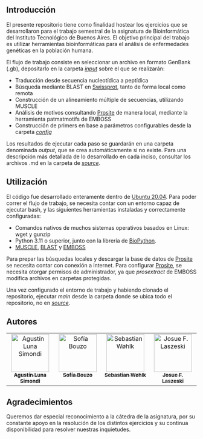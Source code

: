 ## Introducción

El presente repositorio tiene como finalidad hostear los ejercicios que se desarrollaron para el trabajo semestral de la asignatura de Bioinformática del Instituto Tecnológico de Buenos Aires. El objetivo principal del trabajo es utilizar herramientas bioinformáticas para el análisis de enfermedades genéticas en la población humana. 

El flujo de trabajo consiste en seleccionar un archivo en formato GenBank (.gb), depositarlo en la carpeta *[input](https://github.com/josulas/Bioinformatics-Practice/tree/master/input)* sobre el que se realizarán:

* Traducción desde secuencia nucleotídica a peptídica
* Búsqueda mediante BLAST en [Swissprot](https://www.expasy.org/resources/uniprotkb-swiss-prot), tanto de forma local como remota
* Construcción de un alineamiento múltiple de secuencias, utilizando MUSCLE
* Análisis de motivos consultando [Prosite](https://prosite.expasy.org/) de manera local, mediante la herramienta patmatmotifs de EMBOSS
* Construcción de primers en base a parámetros configurables desde la carpeta *[config](https://github.com/josulas/Bioinformatics-Practice/tree/master/config)*

Los resultados de ejecutar cada paso se guardarán en una carpeta denominada *output*, que se crea automáticamente si no existe. Para una descripción más detallada de lo desarrollado en cada inciso, consultar los archivos .md en la carpeta de *[source](https://github.com/josulas/Bioinformatics-Practice/tree/master/source)*.

## Utilización

El código fue desarrollado enteramente dentro de [Ubuntu 20.04](https://releases.ubuntu.com/20.04/). Para poder correr el flujo de trabajo, se necesita contar con un entorno capaz de ejecutar bash, y las siguientes herramientas instaladas y correctamente configuradas:

* Comandos nativos de muchos sistemas operativos basados en Linux: wget y gunzip
* Python 3.11 o superior, junto con la librería de [BioPython](https://biopython.org/).
* [MUSCLE](https://www.drive5.com/muscle5/), [BLAST](https://blast.ncbi.nlm.nih.gov/Blast.cgi) y [EMBOSS](http://emboss.open-bio.org/)

Para prepar las búsquedas locales y descargar la base de datos de [Prosite](https://prosite.expasy.org/) se necesita contar con conexión a internet. Para configurar [Prosite](https://prosite.expasy.org/), se necesita otorgar permisos de administrador, ya que _prosextract_ de EMBOSS modifica archivos en carpetas protegidas.

Una vez configurado el entorno de trabajo y habiendo clonado el repositorio, ejecutar _main_ desde la carpeta donde se ubica todo el repositorio, no en _[source](https://github.com/josulas/Bioinformatics-Practice/tree/master/source)_.

## Autores

<!-- ALL-CONTRIBUTORS-LIST:START - Do not remove or modify this section -->
<!-- prettier-ignore-start -->
<!-- markdownlint-disable -->
<table>
  <tbody>
    <tr>
      <td align="center" valign="top" width="25%"><a href="https://github.com/agustinLunaSimondi"><img src="https://avatars.githubusercontent.com/u/110484583?v=4" width="100px;" alt="Agustín Luna Simondi"/><br /><sub><b>Agustín Luna Simondi</b></sub></a><br/></td>
      <td align="center" valign="top" width="25%"><a href="https://github.com/sofiabouzo"><img src="https://avatars.githubusercontent.com/u/180412392?v=4" width="100px;" alt="Sofía Bouzo"/><br /><sub><b>Sofía Bouzo</b></sub></a><br /></td>
      <td align="center" valign="top" width="25%"><a href="https://github.com/Sebastianwohlk"><img src="https://avatars.githubusercontent.com/u/77670585?v=4" width="100px;" alt="Sebastian Wøhlk"/><br /><sub><b>Sebastian Wøhlk</b></sub></a><br /></td>
      <td align="center" valign="top" width="25%"><a href="https://github.com/josulas"><img src="https://avatars.githubusercontent.com/u/89985451?v=4" width="100px;" alt="Josue F. Laszeski"/><br /><sub><b>Josue F. Laszeski</b></sub></a><br /></td>
    </tr>
  </tbody>
</table>

<!-- markdownlint-restore -->
<!-- prettier-ignore-end -->
<!-- ALL-CONTRIBUTORS-LIST:END -->

## Agradecimientos

Queremos dar especial reconocimiento a la cátedra de la asignatura, por su constante apoyo en la resolución de los distintos ejercicios y su continua disponibilidad para resolver nuestras inquietudes.


